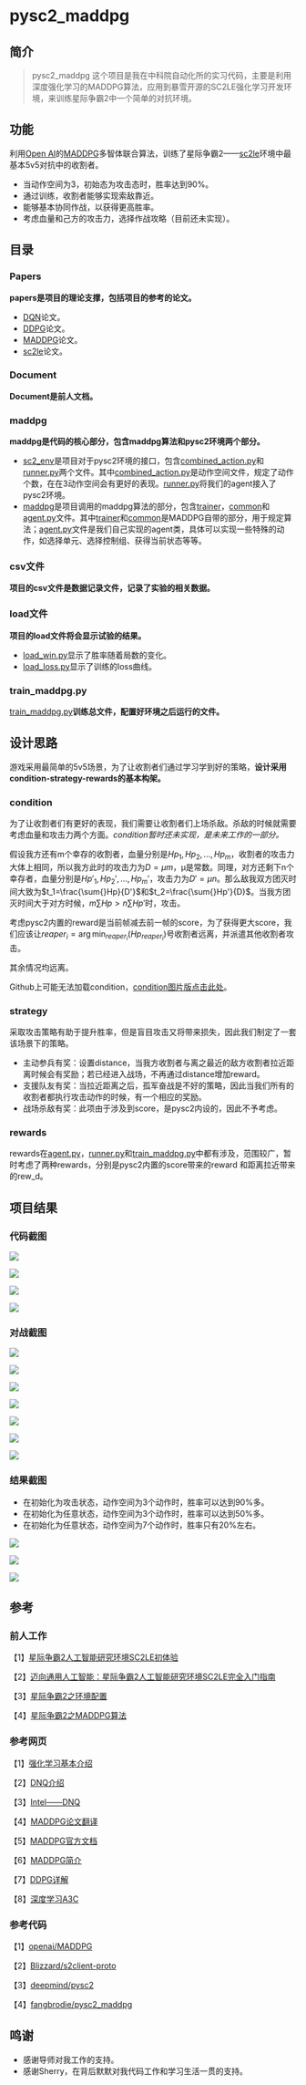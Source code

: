 # pysc2_maddpg

## 简介

> pysc2_maddpg 这个项目是我在中科院自动化所的实习代码，主要是利用深度强化学习的MADDPG算法，应用到暴雪开源的SC2LE强化学习开发环境，来训练星际争霸2中一个简单的对抗环境。

## 功能

利用[Open AI](https://www.openai.com)的[MADDPG](https://github.com/LovelyBuggies/Python_MADDPG_SC2LE/blob/master/Papers/MADDPG.pdf)多智体联合算法，训练了星际争霸2——[sc2le](https://github.com/LovelyBuggies/Python_MADDPG_SC2LE/blob/master/Papers/sc2le.pdf)环境中最基本5v5对抗中的收割者。

* 当动作空间为3，初始态为攻击态时，胜率达到90%。
* 通过训练，收割者能够实现索敌靠近。
* 能够基本协同作战，以获得更高胜率。
* 考虑血量和己方的攻击力，选择作战攻略（目前还未实现）。

## 目录

### Papers

**papers是项目的理论支撑，包括项目的参考的论文。**

* [DQN](https://github.com/LovelyBuggies/Python_MADDPG_SC2LE/tree/master/papers)论文。
* [DDPG](https://github.com/LovelyBuggies/Python_MADDPG_SC2LE/blob/master/Papers/DDPG.pdf)论文。
* [MADDPG](https://github.com/LovelyBuggies/Python_MADDPG_SC2LE/blob/master/Papers/MADDPG.pdf)论文。
* [sc2le](https://github.com/LovelyBuggies/Python_MADDPG_SC2LE/blob/master/Papers/sc2le.pdf)论文。

### Document

**Document是前人文档。**

### maddpg

**maddpg是代码的核心部分，包含maddpg算法和pysc2环境两个部分。**

* [sc2_env](https://github.com/LovelyBuggies/Python_MADDPG_SC2LE/tree/master/maddpg/sc2_env)是项目对于pysc2环境的接口，包含[combined_action.py](https://github.com/LovelyBuggies/Python_MADDPG_SC2LE/blob/master/maddpg/sc2_env/combined_action.py)和[runner.py](https://github.com/LovelyBuggies/Python_MADDPG_SC2LE/blob/master/maddpg/sc2_env/runner.py)两个文件。其中[combined_action.py](https://github.com/LovelyBuggies/Python_MADDPG_SC2LE/blob/master/maddpg/sc2_env/combined_action.py)是动作空间文件，规定了动作个数，在在3动作空间会有更好的表现。[runner.py](https://github.com/LovelyBuggies/Python_MADDPG_SC2LE/blob/master/maddpg/sc2_env/runner.py)将我们的agent接入了pysc2环境。
* [maddpg](https://github.com/LovelyBuggies/Python_MADDPG_SC2LE/tree/master/maddpg/maddpg)是项目调用的maddpg算法的部分，包含[trainer](https://github.com/LovelyBuggies/Python_MADDPG_SC2LE/tree/master/maddpg/maddpg/trainer)，[common](https://github.com/LovelyBuggies/Python_MADDPG_SC2LE/tree/master/maddpg/maddpg/common)和[agent.py](https://github.com/LovelyBuggies/Python_MADDPG_SC2LE/blob/master/maddpg/maddpg/agent.py)文件。其中[trainer](https://github.com/LovelyBuggies/Python_MADDPG_SC2LE/tree/master/maddpg/maddpg/trainer)和[common](https://github.com/LovelyBuggies/Python_MADDPG_SC2LE/tree/master/maddpg/maddpg/common)是MADDPG自带的部分，用于规定算法；[agent.py](https://github.com/LovelyBuggies/Python_MADDPG_SC2LE/blob/master/maddpg/maddpg/agent.py)文件是我们自己实现的agent类，具体可以实现一些特殊的动作，如选择单元、选择控制组、获得当前状态等等。

### csv文件

**项目的csv文件是数据记录文件，记录了实验的相关数据。**

### load文件

**项目的load文件将会显示试验的结果。**

* [load_win.py](https://github.com/LovelyBuggies/Python_MADDPG_SC2LE/blob/master/load_win.py)显示了胜率随着局数的变化。
* [load_loss.py](https://github.com/LovelyBuggies/Python_MADDPG_SC2LE/blob/master/load_loss.py)显示了训练的loss曲线。

### train_maddpg.py

[train_maddpg.py](https://github.com/LovelyBuggies/Python_MADDPG_SC2LE/blob/master/train_maddpg.py)**训练总文件，配置好环境之后运行的文件。**

## 设计思路

游戏采用最简单的5v5场景，为了让收割者们通过学习学到好的策略，**设计采用condition-strategy-rewards的基本构架。**

### condition

为了让收割者们有更好的表现，我们需要让收割者们上场杀敌。杀敌的时候就需要考虑血量和攻击力两个方面。*condition暂时还未实现，是未来工作的一部分。*

假设我方还有m个幸存的收割者，血量分别是$Hp_1, Hp_2,..., Hp_m$，收割者的攻击力大体上相同，所以我方此时的攻击力为$D=µm$，µ是常数。同理，对方还剩下n个幸存者，血量分别是$Hp'_1, Hp_2',..., Hp_m'$，攻击力为$D'=µn$。那么敌我双方团灭时间大致为$t_1=\frac{\sum{}Hp}{D'}$和$t_2=\frac{\sum{}Hp'}{D}$。当我方团灭时间大于对方时候，$m\sum{}Hp>n\sum{}Hp'$时，攻击。

考虑pysc2内置的reward是当前帧减去前一帧的score，为了获得更大score，我们应该让$reaper_i=\arg\min_{reaper_i}(Hp_{reaper_i})$号收割者远离，并派遣其他收割者攻击。

其余情况均远离。

Github上可能无法加载condition，[condition图片版点击此处](https://github.com/LovelyBuggies/Python_MADDPG_SC2LE/blob/master/Images/Snip20180827_16.png)。

### strategy

采取攻击策略有助于提升胜率，但是盲目攻击又将带来损失，因此我们制定了一套该场景下的策略。

* 主动参兵有奖：设置distance，当我方收割者与离之最近的敌方收割者拉近距离时候会有奖励；若已经进入战场，不再通过distance增加reward。
* 支援队友有奖：当拉近距离之后，孤军奋战是不好的策略，因此当我们所有的收割者都执行攻击动作的时候，有一个相应的奖励。
* 战场杀敌有奖：此项由于涉及到score，是pysc2内设的，因此不予考虑。

### rewards

rewards在[agent.py](https://github.com/LovelyBuggies/Python_MADDPG_SC2LE/blob/master/maddpg/maddpg/agent.py)，[runner.py](https://github.com/LovelyBuggies/Python_MADDPG_SC2LE/blob/master/maddpg/sc2_env/runner.py)和[train_maddpg.py](https://github.com/LovelyBuggies/Python_MADDPG_SC2LE/blob/master/train_maddpg.py)中都有涉及，范围较广，暂时考虑了两种rewards，分别是pysc2内置的score带来的reward
和距离拉近带来的rew_d。

## 项目结果

### 代码截图

![](https://s6.postimg.cc/8ktify6z5/Wechat_IMG0.png)

![](https://s6.postimg.cc/uwrb9clip/Wechat_IMG1.png)

![](https://s6.postimg.cc/xe32gmkup/Wechat_IMG2.png)

![](https://s6.postimg.cc/5dyywcp41/Wechat_IMG3.png)

### 对战截图

![](https://s6.postimg.cc/bro1zmov5/Wechat_IMG5.png)

![](https://s6.postimg.cc/h32ykcqdd/Wechat_IMG6.png)

![](https://s6.postimg.cc/6g95exai9/Wechat_IMG7.png)

![](https://s6.postimg.cc/7vaq3nr0x/Wechat_IMG8.png)

![](https://s6.postimg.cc/4bosduw0x/Wechat_IMG10.png)

![](https://s6.postimg.cc/7vaq3oe69/Wechat_IMG18.png)

![](https://s6.postimg.cc/vma3ls6nl/Wechat_IMG17.png)

### 结果截图

* 在初始化为攻击状态，动作空间为3个动作时，胜率可以达到90%多。
* 在初始化为任意状态，动作空间为3个动作时，胜率可以达到50%多。
* 在初始化为任意状态，动作空间为7个动作时，胜率只有20%左右。

![](https://s6.postimg.cc/dw8f0pb29/Wechat_IMG13.png)

![](https://s6.postimg.cc/gqbke55ip/Wechat_IMG12.png)

![](https://s6.postimg.cc/plceoo9qn/Wechat_IMG16.png)


## 参考

### 前人工作

【1】[星际争霸2人工智能研究环境SC2LE初体验](https://zhuanlan.zhihu.com/p/28471863)

【2】[迈向通用人工智能：星际争霸2人工智能研究环境SC2LE完全入门指南](https://zhuanlan.zhihu.com/p/28434323)

【3】[星际争霸2之环境配置](http://123.206.88.218/mysite/?p=101)

【4】[星际争霸2之MADDPG算法](http://123.206.88.218/mysite/?p=97)


### 参考网页

【1】[强化学习基本介绍](https://blog.csdn.net/coffee_cream/article/details/57085729)

【2】[DNQ介绍](https://blog.csdn.net/asd136912/article/details/79333312)

【3】[Intel——DNQ](https://ai.intel.com/demystifying-deep-reinforcement-learning/)

【4】[MADDPG论文翻译](https://blog.csdn.net/qiusuoxiaozi/article/details/79066612)

【5】[MADDPG官方文档](https://blog.openai.com/learning-to-cooperate-compete-and-communicate/)

【6】[MADDPG简介](http://baijiahao.baidu.com/s?id=1603659635129840317&wfr=spider&for=pc)

【7】[DDPG详解](https://blog.csdn.net/kenneth_yu/article/details/78478356)

【8】[深度学习A3C](https://blog.csdn.net/u013236946/article/details/73195035)


### 参考代码

【1】[openai/MADDPG](https://github.com/openai/maddpg)

【2】[Blizzard/s2client-proto](https://github.com/Blizzard/s2client-proto)

【3】[deepmind/pysc2](https://github.com/deepmind/pysc2)

【4】[fangbrodie/pysc2_maddpg](https://github.com/fangbrodie/pysc2_maddpg)



## 鸣谢

* 感谢导师对我工作的支持。
* 感谢Sherry，在背后默默对我代码工作和学习生活一贯的支持。


